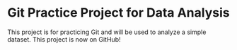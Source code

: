 # Git Practice Project for Data Analysis
This project is for practicing Git and will be used to analyze a simple dataset.
This project is now on GitHub!
